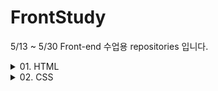 # FrontStudy
5/13 ~ 5/30 Front-end 수업용 repositories 입니다.

<details>
<summary>01. HTML </summary>

- 기초 사용
- 글자 태그
- 목록 태그
- 표 태그
- 미디어 (이미지 , 오디오 , 동영상) 태그
- 입력 양식 및 폼(form)
- 영역 태그
- 하이퍼링크 태그
- 실습문제
</details>

<details>
<summary>02. CSS </summary>

 - 기본 개요
 - 기본 선택자
 - 선택자 1 (자손 및 후손 , 동위 , 반응 , 상태)
 - 선택자 2 (일반 구조 , 형태 구조 , 부정)
 - 선택자 3 (특정 요소 선택)
 - 선택자 우선순위
 - 글꼴 스타일
 - 영역 스타일
</details>